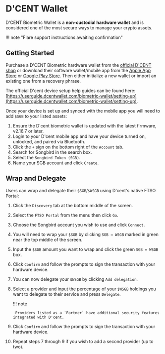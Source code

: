 # D'CENT Wallet

D'CENT Biometric Wallet is a **non-custodial hardware wallet** and is considered one of the most secure ways to manage your crypto assets.

!!! note "Flare support instructions awaiting confirmation"

## Getting Started

Purchase a D'CENT Biometric hardware wallet from the [official D'CENT shop](https://dcentwallet.com/Shop) or download their software wallet/mobile app from the [Apple App Store](https://apps.apple.com/us/app/dcent-wallet/id1447206611) or [Google Play Store](https://play.google.com/store/apps/details?id=com.kr.iotrust.dcent.wallet).
Then either initialize a new wallet or import an existing one from a recovery phrase.

The official D'cent device setup help guides can be found here: [https://userguide.dcentwallet.com/biometric-wallet/setting-up](https://userguide.dcentwallet.com/biometric-wallet/setting-up).

Once your device is set up and synced with the mobile app you will need to add `$SGB` to your listed assets:

1. Ensure the D'cent biometric wallet is updated with the latest firmware, v2.16.7 or later.
2. Login to your D'cent mobile app and have your device turned on, unlocked, and paired via Bluetooth.
3. Click the `+` sign on the bottom right of the `Account` tab.
4. Search for Songbird in the search box.
5. Select the `Songbird Token (SGB)`.
6. Name your SGB account and click `Create`.

## Wrap and Delegate

Users can wrap and delegate their `$SGB`/`$WSGB` using D'cent's native FTSO Portal:

1. Click the `Discovery` tab at the bottom middle of the screen.
2. Select the `FTSO Portal` from the menu then click `Go`.
3. Choose the Songbird account you wish to use and click `Connect`.
4. You will need to wrap your `$SGB` by clicking `SGB ↔️ WSGB` marked in green near the top middle of the screen.
5. Input the `$SGB` amount you want to wrap and click the green `SGB ↔️ WSGB` box.
6. Click `Confirm` and follow the prompts to sign the transaction with your hardware device.
7. You can now delegate your `$WSGB` by clicking `Add delegation`.
8. Select a provider and input the percentage of your `$WSGB` holdings you want to delegate to their service and press `Delegate`.

    !!! note

        Providers listed as a `Partner` have additional security features integrated with D'cent.

9. Click `Confirm` and follow the prompts to sign the transaction with your hardware device.
10. Repeat steps 7 through 9 if you wish to add a second provider (up to two).
